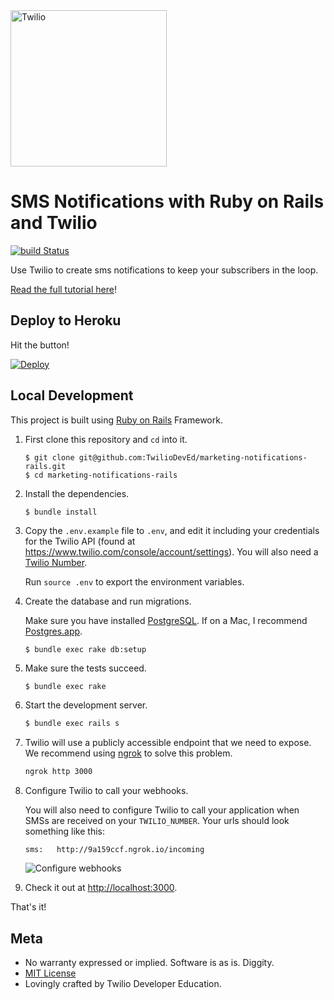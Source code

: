 <a href="https://www.twilio.com">
  <img src="https://static0.twilio.com/marketing/bundles/marketing/img/logos/wordmark-red.svg" alt="Twilio" width="250" />
</a>

# SMS Notifications with Ruby on Rails and Twilio

[![build Status](https://travis-ci.org/TwilioDevEd/marketing-notifications-rails.svg?branch=master)](https://travis-ci.org/TwilioDevEd/marketing-notifications-rails)

Use Twilio to create sms notifications to keep your subscribers in the loop.

[Read the full tutorial here](https://www.twilio.com/docs/tutorials/walkthrough/marketing-notifications/ruby/rails)!

## Deploy to Heroku

Hit the button!

[![Deploy](https://www.herokucdn.com/deploy/button.png)](https://heroku.com/deploy)

## Local Development

This project is built using [Ruby on Rails](http://rubyonrails.org/) Framework.

1. First clone this repository and `cd` into it.

   ```
   $ git clone git@github.com:TwilioDevEd/marketing-notifications-rails.git
   $ cd marketing-notifications-rails
   ```

1. Install the dependencies.

   ```
   $ bundle install
   ```

1. Copy the `.env.example` file to `.env`, and edit it including your credentials
   for the Twilio API (found at https://www.twilio.com/console/account/settings).
   You will also need a [Twilio Number](https://www.twilio.com/console/phone-numbers/incoming).

   Run `source .env` to export the environment variables.

1. Create the database and run migrations.

   Make sure you have installed [PostgreSQL](http://www.postgresql.org/). If on
   a Mac, I recommend [Postgres.app](http://postgresapp.com).

   ```bash
   $ bundle exec rake db:setup
   ```

1. Make sure the tests succeed.

   ```
   $ bundle exec rake
   ```

1. Start the development server.

   ```bash
   $ bundle exec rails s
   ```

1. Twilio will use a publicly accessible endpoint that we need to expose. We recommend using
   [ngrok](https://www.twilio.com/blog/2013/10/test-your-webhooks-locally-with-ngrok.html)
   to solve this problem.

   ```bash
   ngrok http 3000
   ```

1. Configure Twilio to call your webhooks.

   You will also need to configure Twilio to call your application when SMSs are received on your `TWILIO_NUMBER`. Your urls should look something like this:

   ```
   sms:   http://9a159ccf.ngrok.io/incoming
   ```

   ![Configure webhooks](http://howtodocs.s3.amazonaws.com/twilio-number-config-all-med.gif)

1. Check it out at [http://localhost:3000](http://localhost:3000).

That's it!

## Meta

* No warranty expressed or implied. Software is as is. Diggity.
* [MIT License](http://www.opensource.org/licenses/mit-license.html)
* Lovingly crafted by Twilio Developer Education.